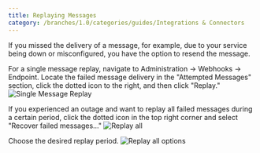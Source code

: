 ```yaml
---
title: Replaying Messages
category: /branches/1.0/categories/guides/Integrations & Connectors
---
```


If you missed the delivery of a message, for example, due to your service being down or misconfigured, you have the option to resend the message.

For a single message replay, navigate to Administration → Webhooks → Endpoint. Locate the failed message delivery in the "Attempted Messages" section, click the dotted icon to the right, and then click "Replay."
![Single Message Replay](https://cdn.statically.io/gh/trackunit/developer-hub/master/guides/webhooks/webhooks-single-replay.png)

If you experienced an outage and want to replay all failed messages during a certain period, click the dotted icon in the top right corner and select "Recover failed messages..."
![Replay all](https://cdn.statically.io/gh/trackunit/developer-hub/master/guides/webhooks/webhooks-replay-all.png)

Choose the desired replay period.
![Replay all options](https://cdn.statically.io/gh/trackunit/developer-hub/master/guides/webhooks/webhooks-replay-all-options.png)
